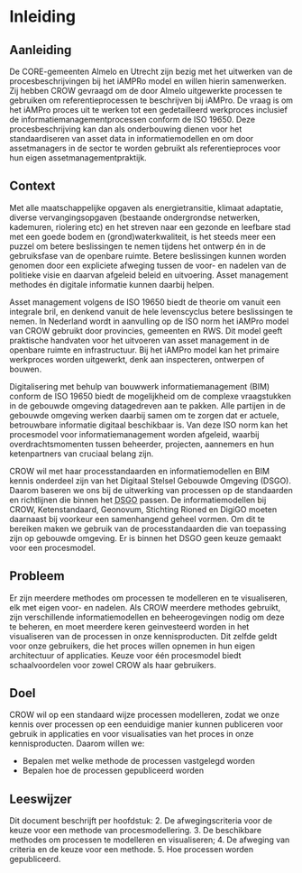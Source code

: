 # Inleiding


## Aanleiding

De CORE-gemeenten Almelo en Utrecht zijn bezig met het uitwerken van de procesbeschrijvingen bij het iAMPRo model en willen hierin samenwerken. Zij hebben CROW gevraagd om de door Almelo uitgewerkte processen te gebruiken om referentieprocessen te beschrijven bij iAMPro. De vraag is om het iAMPro proces uit te werken tot een gedetailleerd werkproces inclusief de informatiemanagementprocessen conform de ISO 19650. Deze procesbeschrijving kan dan als onderbouwing dienen voor het standaardiseren van asset data in informatiemodellen en om door assetmanagers in de sector te worden gebruikt als referentieproces voor hun eigen assetmanagementpraktijk. 

## Context
Met alle maatschappelijke opgaven als energietransitie, klimaat adaptatie, diverse vervangingsopgaven (bestaande ondergrondse netwerken, kademuren, riolering etc) en het streven naar een gezonde en leefbare stad met een goede bodem en (grond)waterkwaliteit, is het steeds meer een puzzel om betere beslissingen te nemen tijdens het ontwerp én in de gebruiksfase van de openbare ruimte. Betere beslissingen kunnen worden genomen door een expliciete afweging tussen de voor- en nadelen van de politieke visie en daarvan afgeleid beleid en uitvoering. Asset management methodes én digitale informatie kunnen daarbij helpen. 

Asset management volgens de ISO 19650 biedt de theorie om vanuit een integrale bril, en denkend vanuit de hele levenscyclus betere beslissingen te nemen. In Nederland wordt in aanvulling op de ISO norm het iAMPro model van CROW gebruikt door provincies, gemeenten en RWS. Dit model geeft praktische handvaten voor het uitvoeren van asset management in de openbare ruimte en infrastructuur. Bij het iAMPro model kan het primaire werkproces worden uitgewerkt, denk aan inspecteren, ontwerpen of bouwen.

Digitalisering met behulp van bouwwerk informatiemanagement (BIM) conform de ISO 19650 biedt de mogelijkheid om de complexe vraagstukken in de gebouwde omgeving datagedreven aan te pakken. Alle partijen in de gebouwde omgeving werken daarbij samen om te zorgen dat er actuele, betrouwbare informatie digitaal beschikbaar is. Van deze ISO norm kan het procesmodel voor informatiemanagement worden afgeleid, waarbij overdrachtsmomenten tussen beheerder, projecten, aannemers en hun ketenpartners van cruciaal belang zijn.


CROW wil met haar processtandaarden en informatiemodellen en BIM kennis onderdeel zijn van het Digitaal Stelsel Gebouwde Omgeving (DSGO). Daarom baseren we ons bij de uitwerking van processen op de standaarden en richtlijnen die binnen het <abbr title="Digitaal Stelsel Gebouwde Omgeving">DSGO</abbr> passen. De informatiemodellen bij CROW, Ketenstandaard, Geonovum, Stichting Rioned en DigiGO moeten daarnaast bij voorkeur een samenhangend geheel vormen. Om dit te bereiken maken we gebruik van de processtandaarden die van toepassing zijn op gebouwde omgeving. Er is binnen het DSGO geen keuze gemaakt voor een procesmodel. 


## Probleem
Er zijn meerdere methodes om processen te modelleren en te visualiseren, elk met eigen voor- en nadelen. Als CROW meerdere methodes gebruikt, zijn verschillende informatiemodellen en beheerogevingen nodig om deze te beheren, en moet meerdere keren geinvesteerd worden in het visualiseren van de processen in onze kennisproducten. Dit zelfde geldt voor onze gebruikers, die het proces willen opnemen in hun eigen architectuur of applicaties. Keuze voor één procesmodel biedt schaalvoordelen voor zowel CROW als haar gebruikers.


##	Doel
CROW wil op een standaard wijze processen modelleren, zodat we onze kennis over processen op een eenduidige manier kunnen publiceren voor gebruik in applicaties en voor visualisaties van het proces in onze kennisproducten.
Daarom willen we:
* Bepalen met welke methode de processen vastgelegd worden 
* Bepalen hoe de processen gepubliceerd worden 


## Leeswijzer
Dit document beschrijft per hoofdstuk: 
2. De afwegingscriteria voor de keuze voor een methode van procesmodellering.
3. De beschikbare methodes om processen te modelleren en visualiseren;
4. De afweging van criteria en de keuze voor een methode.
5. Hoe processen worden gepubliceerd.


